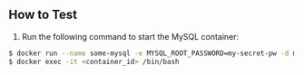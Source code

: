 ## How to Test

1. Run the following command to start the MySQL container:

```bash
$ docker run --name some-mysql -e MYSQL_ROOT_PASSWORD=my-secret-pw -d mysql:9.0.1
$ docker exec -it <container_id> /bin/bash
```